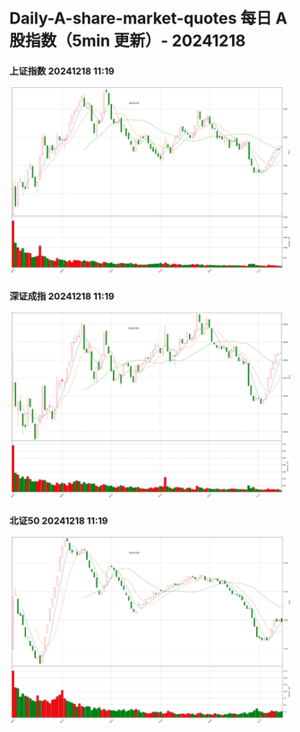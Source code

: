 
# Daily-A-share-market-quotes 每日 A 股指数（5min 更新）- 20241218

### 上证指数 20241218 11:19
![](./fig/2024/12/20241218-sh000001.png)

### 深证成指 20241218 11:19
![](./fig/2024/12/20241218-sz399001.png)

### 北证50 20241218 11:19
![](./fig/2024/12/20241218-bj899050.png)
